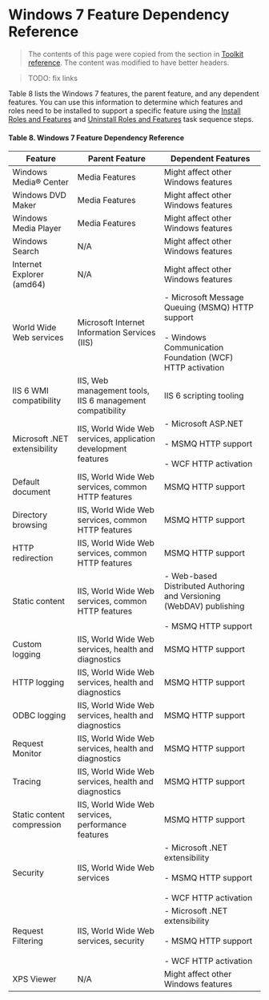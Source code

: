 # Windows 7 Feature Dependency Reference

>The contents of this page were copied from the section in [Toolkit reference](https://docs.microsoft.com/en-us/configmgr/mdt/toolkit-reference). The content was modified to have better headers.

>TODO: fix links

 Table 8 lists the Windows 7 features, the parent feature, and any dependent features. You can use this information to determine which features and roles need to be installed to support a specific feature using the [Install Roles and Features](#InstallRolesandFeatures) and [Uninstall Roles and Features](#UninstallRolesandFeatures) task sequence steps.  

#### Table 8. Windows 7 Feature Dependency Reference  

|**Feature**|**Parent Feature**|**Dependent Features**|  
|-|-|-|  
|Windows Media® Center|Media Features|Might affect other Windows features|  
|Windows DVD Maker|Media Features|Might affect other Windows features|  
|Windows Media Player|Media Features|Might affect other Windows features|  
|Windows Search|N/A|Might affect other Windows features|  
|Internet Explorer (amd64)|N/A|Might affect other Windows features|  
|World Wide Web services|Microsoft Internet Information Services (IIS)|- Microsoft Message Queuing (MSMQ) HTTP support<br /><br /> - Windows Communication Foundation (WCF) HTTP activation|  
|IIS 6 WMI compatibility|IIS, Web management tools, IIS 6 management compatibility|IIS 6 scripting tooling|  
|Microsoft .NET extensibility|IIS, World Wide Web services, application development features|- Microsoft ASP.NET<br /><br /> - MSMQ HTTP support<br /><br /> - WCF HTTP activation|  
|Default document|IIS, World Wide Web services, common HTTP features|MSMQ HTTP support|  
|Directory browsing|IIS, World Wide Web services, common HTTP features|MSMQ HTTP support|  
|HTTP redirection|IIS, World Wide Web services, common HTTP features|MSMQ HTTP support|  
|Static content|IIS, World Wide Web services, common HTTP features|- Web-based Distributed Authoring and Versioning (WebDAV) publishing<br /><br /> - MSMQ HTTP support|  
|Custom logging|IIS, World Wide Web services, health and diagnostics|MSMQ HTTP support|  
|HTTP logging|IIS, World Wide Web services, health and diagnostics|MSMQ HTTP support|  
|ODBC logging|IIS, World Wide Web services, health and diagnostics|MSMQ HTTP support|  
|Request Monitor|IIS, World Wide Web services, health and diagnostics|MSMQ HTTP support|  
|Tracing|IIS, World Wide Web services, health and diagnostics|MSMQ HTTP support|  
|Static content compression|IIS, World Wide Web services, performance features|MSMQ HTTP support|  
|Security|IIS, World Wide Web services|- Microsoft .NET extensibility<br /><br /> - MSMQ HTTP support<br /><br /> - WCF HTTP activation|  
|Request Filtering|IIS, World Wide Web services, security|- Microsoft .NET extensibility<br /><br /> - MSMQ HTTP support<br /><br /> - WCF HTTP activation|  
|XPS Viewer|N/A|Might affect other Windows features|  